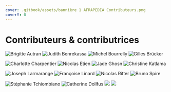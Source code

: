 ```yaml
---
cover: .gitbook/assets/bannière 1 AFRAPEDIA Contributeurs.png
coverY: 0
---
```


# Contributeurs & contributrices

![Brigitte Autran](<.gitbook/assets/1. Brigitte Autran.png>) ![Judith Benrekassa](<.gitbook/assets/2. Judith.png>) ![Michel Bourrelly](<.gitbook/assets/3. Michel Bourrelly.png>) ![Gilles Brücker](<.gitbook/assets/4. gillesbrucker redimensionné.png>)

![Charlotte Charpentier](<.gitbook/assets/5. Charlotte Charpentier.png>) ![Nicolas Etien](<.gitbook/assets/6. Nicolas Etien.png>) ![Jade Ghosn](<.gitbook/assets/7. GHOSN-Jade.png>) ![Christine Katlama](<.gitbook/assets/8. CK.png>)

![Joseph Larmarange](<.gitbook/assets/9. Joseph Larmarange.png>) ![Françoise Linard](<.gitbook/assets/10. linard-francoise.png>) ![Nicolas Ritter](<.gitbook/assets/11. Nicolas Ritter test.png>) ![Bruno Spire](<.gitbook/assets/12. Bruno Spire.png>)

![Stéphanie Tchiombiano](<.gitbook/assets/13. Stephanie\_Tchiombiano.png>) ![Catherine Dollfus](<.gitbook/assets/Capture d’écran 2022-06-24 à 18.30.33.png>) ![](<.gitbook/assets/cadre blanc 1.png>) ![](<.gitbook/assets/cadre blanc 1.png>)

